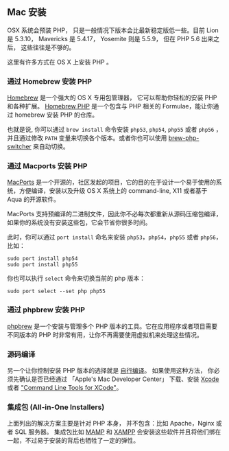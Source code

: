 ## Mac 安装 
OSX 系统会预装 PHP， 只是一般情况下版本会比最新稳定版低一些。目前 Lion 是  5.3.10，
Mavericks 是 5.4.17， Yosemite 则是 5.5.9， 但在 PHP 5.6 出来之后， 这些往往是不够的。

这里有许多方式在 OS X 上安装 PHP 。

### 通过 Homebrew 安装 PHP

[Homebrew] 是一个强大的 OS X 专用包管理器， 它可以帮助你轻松的安装 PHP 和各种扩展。
[Homebrew PHP] 是一个包含与 PHP 相关的 Formulae，能让你通过 homebrew 安装 PHP 的仓库。

也就是说, 你可以通过 `brew install` 命令安装 `php53`, `php54`, `php55` 或者 `php56` ，并且通过修改 `PATH` 变量来切换各个版本。或者你也可以使用 [brew-php-switcher][brew-php-switcher] 来自动切换。

### 通过 Macports 安装 PHP

[MacPorts] 是一个开源的，社区发起的项目，它的目的在于设计一个易于使用的系统，方便编译，安装以及升级 OS X 系统上的 command-line, X11 或者基于 Aqua 的开源软件。

MacPorts 支持预编译的二进制文件，因此你不必每次都重新从源码压缩包编译，如果你的系统没有安装这些包，它会节省你很多时间。

此时，你可以通过 `port install` 命名来安装 `php53`，`php54`，`php55` 或者 `php56`，比如：

    sudo port install php54
    sudo port install php55

你也可以执行 `select` 命令来切换当前的 php 版本：

    sudo port select --set php php55


### 通过 phpbrew 安装 PHP

[phpbrew] 是一个安装与管理多个 PHP 版本的工具。它在应用程序或者项目需要不同版本的 PHP 时非常有用，让你不再需要使用虚拟机来处理这些情况。

### 源码编译

另一个让你控制安装 PHP 版本的选择就是 [自行编译][mac-compile]。
如果使用这种方法， 你必须先确认是否已经通过 「Apple's Mac Developer Center」 下载、安装 [Xcode][xcode-gcc-substitution] 或者 ["Command Line Tools for XCode"]。

### 集成包 (All-in-One Installers)

上面列出的解决方案主要是针对 PHP 本身， 并不包含：比如 Apache，Nginx 或者 SQL 服务器。
集成包比如 [MAMP][mamp-downloads] 和 [XAMPP][xampp] 会安装这些软件并且将他们绑在一起，不过易于安装的背后也牺牲了一定的弹性。


[Homebrew]: http://brew.sh/
[Homebrew PHP]: https://github.com/Homebrew/homebrew-php#installation
[MacPorts]: https://www.macports.org/install.php
[phpbrew]: https://github.com/phpbrew/phpbrew
[mac-compile]: http://php.net/install.macosx.compile
[xcode-gcc-substitution]: https://github.com/kennethreitz/osx-gcc-installer
["Command Line Tools for XCode"]: https://developer.apple.com/downloads
[mamp-downloads]: http://www.mamp.info/en/downloads/
[xampp]: http://www.apachefriends.org/en/xampp.html
[brew-php-switcher]: https://github.com/philcook/brew-php-switcher
